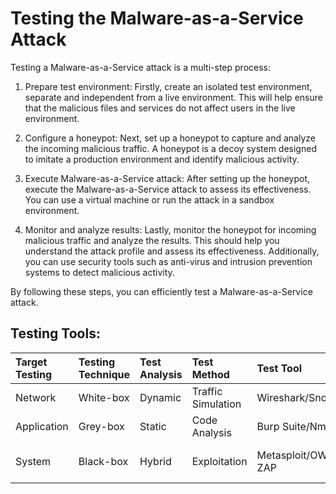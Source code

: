 # Testing the Malware-as-a-Service Attack 

Testing a Malware-as-a-Service attack is a multi-step process: 

1. Prepare test environment: Firstly, create an isolated test environment, separate and independent from a live environment. This will help ensure that the malicious files and services do not affect users in the live environment. 

2. Configure a honeypot: Next, set up a honeypot to capture and analyze the incoming malicious traffic. A honeypot is a decoy system designed to imitate a production environment and identify malicious activity. 

3. Execute Malware-as-a-Service attack: After setting up the honeypot, execute the Malware-as-a-Service attack to assess its effectiveness. You can use a virtual machine or run the attack in a sandbox environment. 

4. Monitor and analyze results: Lastly, monitor the honeypot for incoming malicious traffic and analyze the results. This should help you understand the attack profile and assess its effectiveness. Additionally, you can use security tools such as anti-virus and intrusion prevention systems to detect malicious activity. 

By following these steps, you can efficiently test a Malware-as-a-Service attack.

## Testing Tools: 

Target Testing | Testing Technique | Test Analysis | Test Method | Test Tool | Mobile Platform
:--- | :--- | :--- | :--- | :--- | :---
Network | White-box | Dynamic | Traffic Simulation | Wireshark/Snort | Not Applicable 
Application | Grey-box | Static | Code Analysis | Burp Suite/Nmap | App Scanner 
System | Black-box | Hybrid | Exploitation | Metasploit/OWASP ZAP | XCode & Android Studio